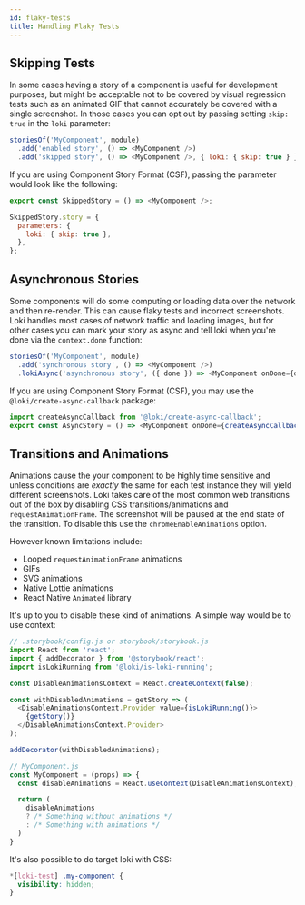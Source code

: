 ```yaml
---
id: flaky-tests
title: Handling Flaky Tests
---
```


## Skipping Tests

In some cases having a story of a component is useful for development purposes, but might be acceptable not to be covered by visual regression tests such as an animated GIF that cannot accurately be covered with a single screenshot. In those cases you can opt out by passing setting `skip: true` in the `loki` parameter:

```js
storiesOf('MyComponent', module)
  .add('enabled story', () => <MyComponent />)
  .add('skipped story', () => <MyComponent />, { loki: { skip: true } });
```

If you are using Component Story Format (CSF), passing the parameter would look like the following:

```js
export const SkippedStory = () => <MyComponent />;

SkippedStory.story = {
  parameters: {
    loki: { skip: true },
  },
};
```

## Asynchronous Stories

Some components will do some computing or loading data over the network and then re-render. This can cause flaky tests and incorrect screenshots. Loki handles most cases of network traffic and loading images, but for other cases you can mark your story as async and tell loki when you're done via the `context.done` function:

```js
storiesOf('MyComponent', module)
  .add('synchronous story', () => <MyComponent />)
  .lokiAsync('asynchronous story', ({ done }) => <MyComponent onDone={done} />);
```

If you are using Component Story Format (CSF), you may use the `@loki/create-async-callback` package:

```js
import createAsyncCallback from '@loki/create-async-callback';
export const AsyncStory = () => <MyComponent onDone={createAsyncCallback()} />;
```

## Transitions and Animations

Animations cause the your component to be highly time sensitive and unless conditions are _exactly_ the same for each test instance they will yield different screenshots. Loki takes care of the most common web transitions out of the box by disabling CSS transitions/animations and `requestAnimationFrame`. The screenshot will be paused at the end state of the transition. To disable this use the `chromeEnableAnimations` option.

However known limitations include:

- Looped `requestAnimationFrame` animations
- GIFs
- SVG animations
- Native Lottie animations
- React Native `Animated` library

It's up to you to disable these kind of animations. A simple way would be to use context:

```js
// .storybook/config.js or storybook/storybook.js
import React from 'react';
import { addDecorator } from '@storybook/react';
import isLokiRunning from '@loki/is-loki-running';

const DisableAnimationsContext = React.createContext(false);

const withDisabledAnimations = getStory => (
  <DisableAnimationsContext.Provider value={isLokiRunning()}>
    {getStory()}
  </DisableAnimationsContext.Provider>
);

addDecorator(withDisabledAnimations);

// MyComponent.js
const MyComponent = (props) => {
  const disableAnimations = React.useContext(DisableAnimationsContext);

  return (
    disableAnimations
    ? /* Something without animations */
    : /* Something with animations */
  )
}
```

It's also possible to do target loki with CSS:

```css
*[loki-test] .my-component {
  visibility: hidden;
}
```
